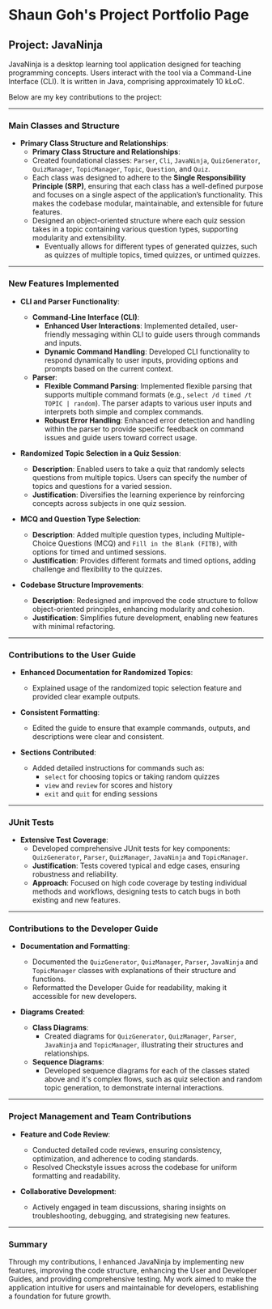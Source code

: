# Shaun Goh's Project Portfolio Page

## Project: JavaNinja

JavaNinja is a desktop learning tool application designed for teaching programming concepts. Users interact with the tool via a Command-Line Interface (CLI). It is written in Java, comprising approximately 10 kLoC.

Below are my key contributions to the project:

---

### Main Classes and Structure

- **Primary Class Structure and Relationships**:
    - **Primary Class Structure and Relationships**:
    - Created foundational classes: `Parser`, `Cli`, `JavaNinja`, `QuizGenerator`, `QuizManager`, `TopicManager`, `Topic`, `Question`, and `Quiz`.
    - Each class was designed to adhere to the **Single Responsibility Principle (SRP)**, ensuring that each class has a well-defined purpose and focuses on a single aspect of the application’s functionality. This makes the codebase modular, maintainable, and extensible for future features.
    - Designed an object-oriented structure where each quiz session takes in a topic containing various question types, supporting modularity and extensibility.
      - Eventually allows for different types of generated quizzes, such as quizzes of multiple topics, timed quizzes, or untimed quizzes. 

---

### New Features Implemented

- **CLI and Parser Functionality**:
    - **Command-Line Interface (CLI)**:
        - **Enhanced User Interactions**: Implemented detailed, user-friendly messaging within CLI to guide users through commands and inputs.
        - **Dynamic Command Handling**: Developed CLI functionality to respond dynamically to user inputs, providing options and prompts based on the current context.
    - **Parser**:
        - **Flexible Command Parsing**: Implemented flexible parsing that supports multiple command formats (e.g., `select /d timed /t TOPIC | random`). The parser adapts to various user inputs and interprets both simple and complex commands.
        - **Robust Error Handling**: Enhanced error detection and handling within the parser to provide specific feedback on command issues and guide users toward correct usage.


- **Randomized Topic Selection in a Quiz Session**:
    - **Description**: Enabled users to take a quiz that randomly selects questions from multiple topics. Users can specify the number of topics and questions for a varied session.
    - **Justification**: Diversifies the learning experience by reinforcing concepts across subjects in one quiz session.

- **MCQ and Question Type Selection**:
    - **Description**: Added multiple question types, including Multiple-Choice Questions (MCQ) and `Fill in the Blank (FITB)`, with options for timed and untimed sessions.
    - **Justification**: Provides different formats and timed options, adding challenge and flexibility to the quizzes.

- **Codebase Structure Improvements**:
    - **Description**: Redesigned and improved the code structure to follow object-oriented principles, enhancing modularity and cohesion.
    - **Justification**: Simplifies future development, enabling new features with minimal refactoring.

---

### Contributions to the User Guide

- **Enhanced Documentation for Randomized Topics**:
    - Explained usage of the randomized topic selection feature and provided clear example outputs.

- **Consistent Formatting**:
    - Edited the guide to ensure that example commands, outputs, and descriptions were clear and consistent.

- **Sections Contributed**:
    - Added detailed instructions for commands such as:
        - `select` for choosing topics or taking random quizzes
        - `view` and `review` for scores and history
        - `exit` and `quit` for ending sessions

---

### JUnit Tests

- **Extensive Test Coverage**:
    - Developed comprehensive JUnit tests for key components: `QuizGenerator`, `Parser`, `QuizManager`, `JavaNinja` and `TopicManager`.
    - **Justification**: Tests covered typical and edge cases, ensuring robustness and reliability.
    - **Approach**: Focused on high code coverage by testing individual methods and workflows, designing tests to catch bugs in both existing and new features.

---

### Contributions to the Developer Guide

- **Documentation and Formatting**:
    - Documented the `QuizGenerator`, `QuizManager`, `Parser`, `JavaNinja` and `TopicManager` classes with explanations of their structure and functions.
    - Reformatted the Developer Guide for readability, making it accessible for new developers.

- **Diagrams Created**:
    - **Class Diagrams**:
        - Created diagrams for `QuizGenerator`, `QuizManager`, `Parser`, `JavaNinja` and `TopicManager`, illustrating their structures and relationships.
    - **Sequence Diagrams**:
        - Developed sequence diagrams for each of the classes stated above and it's complex flows, such as quiz selection and random topic generation, to demonstrate internal interactions.

---

### Project Management and Team Contributions

- **Feature and Code Review**:
    - Conducted detailed code reviews, ensuring consistency, optimization, and adherence to coding standards.
    - Resolved Checkstyle issues across the codebase for uniform formatting and readability.

- **Collaborative Development**:
    - Actively engaged in team discussions, sharing insights on troubleshooting, debugging, and strategising new features.

---

### Summary

Through my contributions, I enhanced JavaNinja by implementing new features, improving the code structure, enhancing the User and Developer Guides, and providing comprehensive testing. My work aimed to make the application intuitive for users and maintainable for developers, establishing a foundation for future growth.